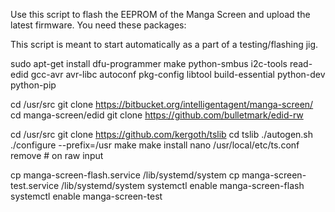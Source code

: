 Use this script to flash the EEPROM of the Manga Screen and upload the latest firmware. 
You need these packages: 

This script is meant to start automatically as a part of a testing/flashing jig. 

sudo apt-get install dfu-programmer make python-smbus i2c-tools read-edid gcc-avr avr-libc autoconf pkg-config libtool build-essential python-dev python-pip

cd /usr/src
git clone https://bitbucket.org/intelligentagent/manga-screen/
cd manga-screen/edid
git clone https://github.com/bulletmark/edid-rw

cd /usr/src
git clone https://github.com/kergoth/tslib
cd tslib 
./autogen.sh
./configure --prefix=/usr
make
make install
nano /usr/local/etc/ts.conf
remove # on raw input 



cp manga-screen-flash.service /lib/systemd/system
cp manga-screen-test.service  /lib/systemd/system
systemctl enable manga-screen-flash
systemctl enable manga-screen-test

